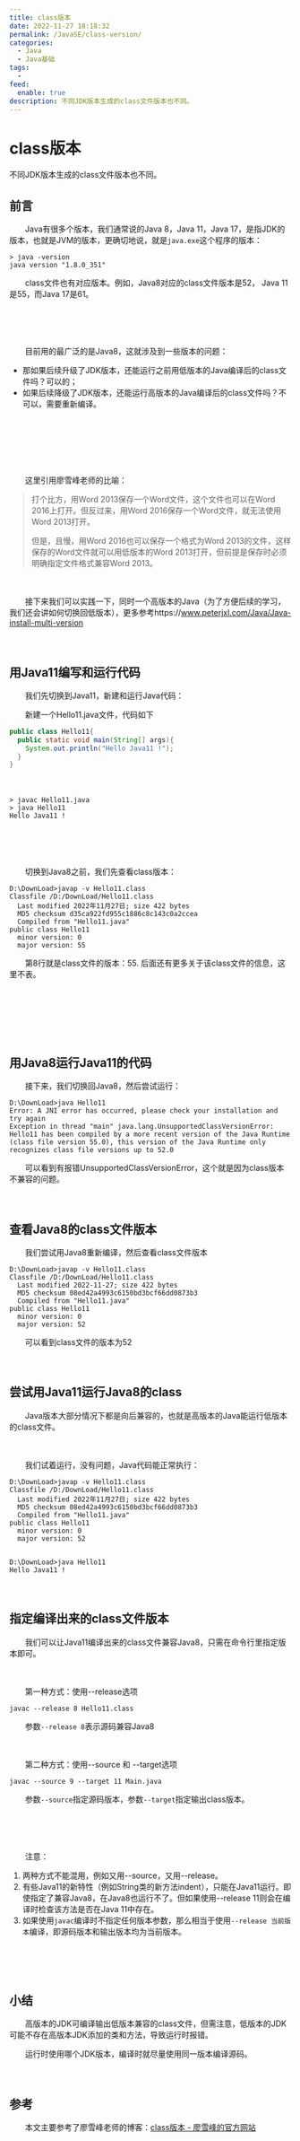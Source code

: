 ```yaml
---
title: class版本
date: 2022-11-27 18:18:32
permalink: /JavaSE/class-version/
categories:
  - Java
  - Java基础
tags:
  - 
feed:
  enable: true
description: 不同JDK版本生成的class文件版本也不同。
---
```

# class版本

不同JDK版本生成的class文件版本也不同。

<!-- more -->

## 前言

　　Java有很多个版本，我们通常说的Java 8，Java 11，Java 17，是指JDK的版本，也就是JVM的版本，更确切地说，就是`java.exe`这个程序的版本：

```shell
> java -version
java version "1.8.0_351"
```

　　class文件也有对应版本。例如，Java8对应的class文件版本是52， Java 11是55，而Java 17是61。

　　‍

　　‍

　　目前用的最广泛的是Java8，这就涉及到一些版本的问题：

* 那如果后续升级了JDK版本，还能运行之前用低版本的Java编译后的class文件吗？可以的；
* 如果后续降级了JDK版本，还能运行高版本的Java编译后的class文件吗？不可以，需要重新编译。

　　‍

　　‍

　　‍

　　这里引用廖雪峰老师的比喻：

> 打个比方，用Word 2013保存一个Word文件，这个文件也可以在Word 2016上打开。但反过来，用Word 2016保存一个Word文件，就无法使用Word 2013打开。
>
> 但是，且慢，用Word 2016也可以保存一个格式为Word 2013的文件，这样保存的Word文件就可以用低版本的Word 2013打开，但前提是保存时必须明确指定文件格式兼容Word 2013。

　　‍

　　接下来我们可以实践一下，同时一个高版本的Java（为了方便后续的学习，我们还会讲如何切换回低版本），更多参考https://www.peterjxl.com/Java/Java-install-multi-version

　　‍

## 用Java11编写和运行代码

　　我们先切换到Java11，新建和运行Java代码：

　　新建一个Hello11.java文件，代码如下

```java
public class Hello11{
  public static void main(String[] args){
    System.out.println("Hello Java11 !");
  }
}
```

　　‍

```shell
> javac Hello11.java
> java Hello11
Hello Java11 !
```

　　‍

　　‍

　　切换到Java8之前，我们先查看class版本：

```shell
D:\DownLoad>javap -v Hello11.class
Classfile /D:/DownLoad/Hello11.class
  Last modified 2022年11月27日; size 422 bytes
  MD5 checksum d35ca922fd955c1886c8c143c0a2ccea
  Compiled from "Hello11.java"
public class Hello11
  minor version: 0
  major version: 55
```

　　第8行就是class文件的版本：55.   后面还有更多关于该class文件的信息，这里不表。

　　‍

　　‍

　　‍

## 用Java8运行Java11的代码

　　接下来，我们切换回Java8，然后尝试运行：

```shell
D:\DownLoad>java Hello11
Error: A JNI error has occurred, please check your installation and try again
Exception in thread "main" java.lang.UnsupportedClassVersionError: Hello11 has been compiled by a more recent version of the Java Runtime (class file version 55.0), this version of the Java Runtime only recognizes class file versions up to 52.0
```

　　可以看到有报错UnsupportedClassVersionError，这个就是因为class版本不兼容的问题。

　　‍

## 查看Java8的class文件版本

　　我们尝试用Java8重新编译，然后查看class文件版本

```shell
D:\DownLoad>javap -v Hello11.class
Classfile /D:/DownLoad/Hello11.class
  Last modified 2022-11-27; size 422 bytes
  MD5 checksum 08ed42a4993c6150bd3bcf66dd0873b3
  Compiled from "Hello11.java"
public class Hello11
  minor version: 0
  major version: 52
```

　　可以看到class文件的版本为52

　　‍

## 尝试用Java11运行Java8的class

　　Java版本大部分情况下都是向后兼容的，也就是高版本的Java能运行低版本的class文件。

　　‍

　　我们试着运行，没有问题，Java代码能正常执行：

```shell
D:\DownLoad>javap -v Hello11.class
Classfile /D:/DownLoad/Hello11.class
  Last modified 2022年11月27日; size 422 bytes
  MD5 checksum 08ed42a4993c6150bd3bcf66dd0873b3
  Compiled from "Hello11.java"
public class Hello11
  minor version: 0
  major version: 52


D:\DownLoad>java Hello11
Hello Java11 !
```

　　‍

## 指定编译出来的class文件版本

　　我们可以让Java11编译出来的class文件兼容Java8，只需在命令行里指定版本即可。

　　‍

　　第一种方式：使用--release选项

```shell
javac --release 8 Hello11.class
```

　　参数`--release 8`表示源码兼容Java8

　　‍

　　第二种方式：使用--source 和 --target选项

```shell
javac --source 9 --target 11 Main.java
```

　　参数`--source`指定源码版本，参数`--target`指定输出class版本。

　　‍

　　‍

　　注意：

1. 两种方式不能混用，例如又用--source，又用--release。
2. 有些Java11的新特性（例如String类的新方法indent），只能在Java11运行。即使指定了兼容Java8，在Java8也运行不了。但如果使用--release 11则会在编译时检查该方法是否在Java 11中存在。
3. 如果使用`javac`编译时不指定任何版本参数，那么相当于使用`--release 当前版本`编译，即源码版本和输出版本均为当前版本。

　　‍

　　‍

## 小结

　　高版本的JDK可编译输出低版本兼容的class文件，但需注意，低版本的JDK可能不存在高版本JDK添加的类和方法，导致运行时报错。

　　运行时使用哪个JDK版本，编译时就尽量使用同一版本编译源码。

　　‍

## 参考

　　本文主要参考了廖雪峰老师的博客：[class版本 - 廖雪峰的官方网站](https://www.liaoxuefeng.com/wiki/1252599548343744/1476084948271136)
